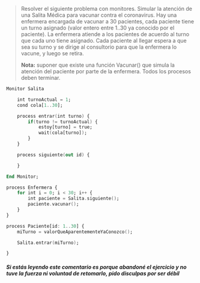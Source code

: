 >Resolver el siguiente problema con monitores. Simular la atención de una Salita Médica para vacunar contra el coronavirus.
>Hay una enfermera encargada de vacunar a 30 pacientes, cada paciente tiene un turno asignado (valor entero entre 1..30 ya conocido por el paciente). La enfermera atiende a los pacientes de acuerdo al turno que cada uno tiene asignado. Cada paciente al llegar espera a que sea su turno y se dirige al consultorio para que la enfermera lo vacune, y luego se retira.
>
>**Nota:** suponer que existe una función Vacunar() que simula la atención del paciente por parte de la enfermera. Todos los procesos deben terminar.

```ada
Monitor Salita

    int turnoActual = 1;
    cond cola[1..30];

    process entrar(int turno) {
        if(turno != turnoActual) {
            estoy[turno] = true;
            wait(cola[turno]);
        }
    }

    process siguiente(out id) {

    }

End Monitor;

process Enfermera {
    for int i = 0; i < 30; i++ {
        int paciente = Salita.siguiente();
        paciente.vacunar();
    }
}

process Paciente[id: 1..30] {
    miTurno = valorQueAparentementeYaConozco();

    Salita.entrar(miTurno);

}
```

##### Si estás leyendo este comentario es porque abandoné el ejercicio y no tuve la fuerza ni voluntad de retomarlo, pido disculpas por ser débil